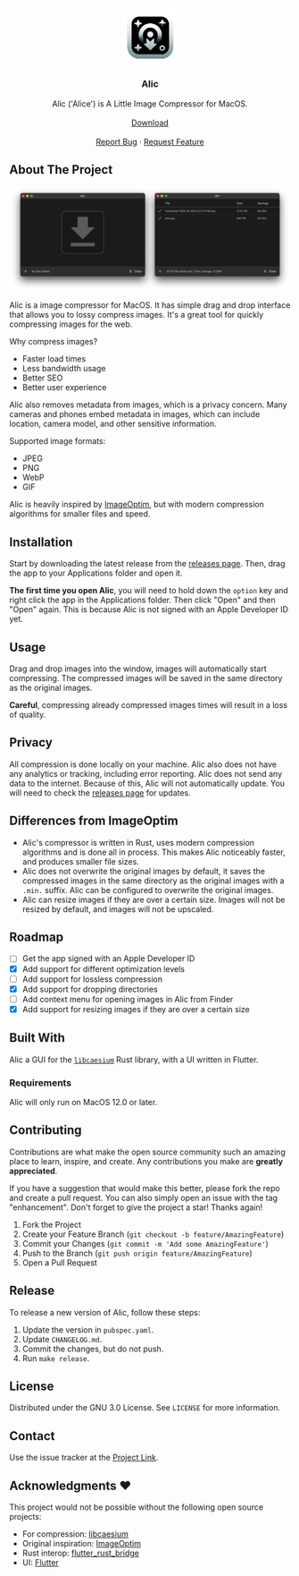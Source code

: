 <a name="readme-top"></a>

<br />
<div align="center">
  <a href="https://github.com/blopker/alic">
    <img src="assets/alic-logo.png" alt="Logo" width="100" >
  </a>
  <h3 align="center">Alic</h3>
  <p align="center">
    Alic ('Alice') is A Little Image Compressor for MacOS.
    <br />
    <br />
    <a href="https://github.com/blopker/alic/releases/latest/download/Alic.Image.Compressor.dmg">Download</a>
    <br />
    <br />
    <a href="https://github.com/blopker/alic/issues">Report Bug</a>
    ·
    <a href="https://github.com/blopker/alic/issues">Request Feature</a>
  </p>
</div>

<!-- ABOUT THE PROJECT -->

## About The Project

[![Product Name Screen Shot][product-screenshot]](alic-sc.min.png)

Alic is a image compressor for MacOS. It has simple drag and drop interface that allows you to lossy compress images. It's a great tool for quickly compressing images for the web.

Why compress images?

- Faster load times
- Less bandwidth usage
- Better SEO
- Better user experience

Alic also removes metadata from images, which is a privacy concern. Many cameras and phones embed metadata in images, which can include location, camera model, and other sensitive information.

Supported image formats:

- JPEG
- PNG
- WebP
- GIF

Alic is heavily inspired by [ImageOptim][imageoptim-url], but with modern compression algorithms for smaller files and speed.

## Installation

Start by downloading the latest release from the [releases page][project-release-url]. Then, drag the app to your Applications folder and open it.

**The first time you open Alic**, you will need to hold down the `option` key and right click the app in the Applications folder. Then click "Open" and then "Open" again. This is because Alic is not signed with an Apple Developer ID yet.

## Usage

Drag and drop images into the window, images will automatically start compressing. The compressed images will be saved in the same directory as the original images.

**Careful**, compressing already compressed images times will result in a loss of quality.

## Privacy

All compression is done locally on your machine. Alic also does not have any analytics or tracking, including error reporting. Alic does not send any data to the internet. Because of this, Alic will not automatically update. You will need to check the [releases page][project-release-url] for updates.

## Differences from ImageOptim

- Alic's compressor is written in Rust, uses modern compression algorithms and is done all in process. This makes Alic noticeably faster, and produces smaller file sizes.
- Alic does not overwrite the original images by default, it saves the compressed images in the same directory as the original images with a `.min.` suffix. Alic can be configured to overwrite the original images.
- Alic can resize images if they are over a certain size. Images will not be resized by default, and images will not be upscaled.

## Roadmap

- [ ] Get the app signed with an Apple Developer ID
- [x] Add support for different optimization levels
- [ ] Add support for lossless compression
- [x] Add support for dropping directories
- [ ] Add context menu for opening images in Alic from Finder
- [x] Add support for resizing images if they are over a certain size

## Built With

Alic a GUI for the [`libcaesium`][libcaesium-url] Rust library, with a UI written in Flutter.

### Requirements

Alic will only run on MacOS 12.0 or later.

## Contributing

Contributions are what make the open source community such an amazing place to learn, inspire, and create. Any contributions you make are **greatly appreciated**.

If you have a suggestion that would make this better, please fork the repo and create a pull request. You can also simply open an issue with the tag "enhancement".
Don't forget to give the project a star! Thanks again!

1. Fork the Project
2. Create your Feature Branch (`git checkout -b feature/AmazingFeature`)
3. Commit your Changes (`git commit -m 'Add some AmazingFeature'`)
4. Push to the Branch (`git push origin feature/AmazingFeature`)
5. Open a Pull Request

## Release

To release a new version of Alic, follow these steps:

1. Update the version in `pubspec.yaml`.
1. Update `CHANGELOG.md`.
1. Commit the changes, but do not push.
1. Run `make release`.

## License

Distributed under the GNU 3.0 License. See `LICENSE` for more information.

## Contact

Use the issue tracker at the [Project Link][project-url].

## Acknowledgments ❤️

This project would not be possible without the following open source projects:

- For compression: [libcaesium][libcaesium-url]
- Original inspiration: [ImageOptim][imageoptim-url]
- Rust interop: [flutter_rust_bridge][flutter-rust-bridge-url]
- UI: [Flutter][flutter-url]

[license-url]: https://github.com/blopker/alic/blob/master/LICENSE
[linkedin-shield]: https://img.shields.io/badge/-LinkedIn-black.svg?style=for-the-badge&logo=linkedin&colorB=555
[linkedin-url]: https://linkedin.com/in/blopker
[product-screenshot]: alic-sc.min.png
[libcaesium-url]: https://github.com/Lymphatus/libcaesium
[flutter-rust-bridge-url]: https://cjycode.com/flutter_rust_bridge/
[flutter-url]: https://flutter.dev/
[imageoptim-url]: https://imageoptim.com/mac
[project-url]: https://github.com/blopker/alic
[project-release-url]: https://github.com/blopker/alic/releases
